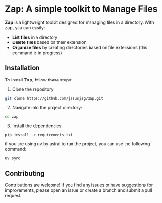 # Zap: A simple toolkit to Manage Files

**Zap** is a lightweight toolkit designed for managing files in a directory. With zap, you can easily:

- **List files** in a directory
- **Delete files** based on their extension
- **Organize files** by creating directories based on file extensions (this command is in progress)

## Installation

To install **Zap**, follow these steps:

1. Clone the repository:

```bash
git clone https://github.com/jesusjsg/zap.git
```

2. Navigate into the project directory:

```bash
cd zap
```

3. Install the dependencies:

```bash
pip install -r requirements.txt
```

if you are using uv by astral to run the project, you can use the following command:

```bash
uv sync
```

## Contributing

Contributions are welcome! If you find any issues or have suggestions for improvements, please open an issue or create a branch and submit a pull request.
